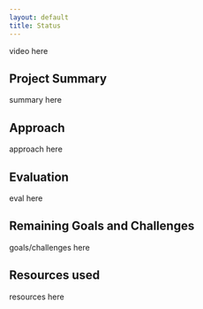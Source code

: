 ```yaml
---
layout: default
title: Status
---
```


video here  

## Project Summary
summary here  

## Approach
approach here  

## Evaluation
eval here  

## Remaining Goals and Challenges
goals/challenges here  

## Resources used
resources here  
